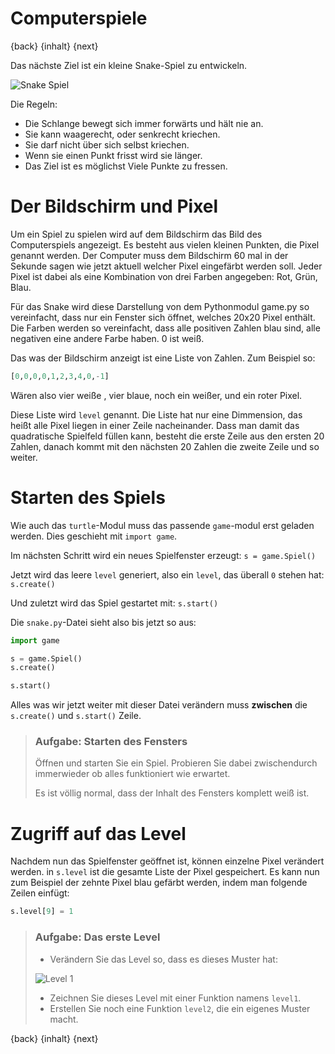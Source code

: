 # Computerspiele

{back} {inhalt} {next}

Das nächste Ziel ist ein kleine Snake-Spiel zu entwickeln.

![Snake Spiel](img/snake.png)

Die Regeln:
  * Die Schlange bewegt sich immer forwärts und hält nie an.
  * Sie kann waagerecht, oder senkrecht kriechen.
  * Sie darf nicht über sich selbst kriechen.
  * Wenn sie einen Punkt frisst wird sie länger.
  * Das Ziel ist es möglichst Viele Punkte zu fressen.

# Der Bildschirm und Pixel

Um ein Spiel zu spielen wird auf dem Bildschirm das Bild des Computerspiels angezeigt.
Es besteht aus vielen kleinen Punkten, die Pixel genannt werden. Der Computer muss dem Bildschirm 60 mal in der Sekunde sagen wie jetzt aktuell welcher Pixel eingefärbt werden soll. Jeder Pixel ist dabei als eine Kombination von drei Farben angegeben: Rot, Grün, Blau.

Für das Snake wird diese Darstellung von dem Pythonmodul game.py so vereinfacht, dass nur ein Fenster sich öffnet, welches 20x20 Pixel enthält. Die Farben werden so vereinfacht, dass alle positiven Zahlen blau sind, alle negativen eine andere Farbe haben. 0 ist weiß.

Das was der Bildschirm anzeigt ist eine Liste von Zahlen. Zum Beispiel so:

```python
[0,0,0,0,1,2,3,4,0,-1]
```

Wären also vier weiße , vier blaue, noch ein weißer, und ein roter Pixel.

Diese Liste wird `level` genannt. Die Liste hat nur eine Dimmension, das heißt alle Pixel liegen in einer Zeile nacheinander. Dass man damit das quadratische Spielfeld füllen kann, besteht die erste Zeile aus den ersten 20 Zahlen, danach kommt mit den nächsten 20 Zahlen die zweite Zeile und so weiter.

# Starten des Spiels

Wie auch das `turtle`-Modul muss das passende `game`-modul erst geladen werden. Dies geschieht mit `import game`.

Im nächsten Schritt wird ein neues Spielfenster erzeugt: `s = game.Spiel()`

Jetzt wird das leere `level` generiert, also ein `level`, das überall `0` stehen hat: `s.create()`

Und zuletzt wird das Spiel gestartet mit: `s.start()`

Die `snake.py`-Datei sieht also bis jetzt so aus:

```python
import game

s = game.Spiel()
s.create()

s.start()
```

Alles was wir jetzt weiter mit dieser Datei verändern muss **zwischen** die `s.create()` und `s.start()` Zeile.

> ### Aufgabe: Starten des Fensters
> 
> Öffnen und starten Sie ein Spiel. Probieren Sie dabei zwischendurch immerwieder ob alles funktioniert wie erwartet.
>
> Es ist völlig normal, dass der Inhalt des Fensters komplett weiß ist.

# Zugriff auf das Level

Nachdem nun das Spielfenster geöffnet ist, können einzelne Pixel verändert werden.
in `s.level` ist die gesamte Liste der Pixel gespeichert. Es kann nun zum Beispiel der zehnte Pixel blau gefärbt werden, indem man folgende Zeilen einfügt:

```python
s.level[9] = 1
```

> ### Aufgabe: Das erste Level
> 
> * Verändern Sie das Level so, dass es dieses Muster hat:
> 
> ![Level 1](img/snakelevel.png)
>
> * Zeichnen Sie dieses Level mit einer Funktion namens `level1`.
> * Erstellen Sie noch eine Funktion `level2`, die ein eigenes Muster macht.

{back} {inhalt} {next}
